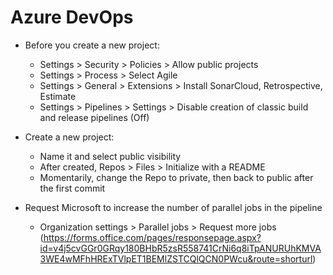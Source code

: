 # Azure DevOps

- Before you create a new project:

  - Settings > Security > Policies > Allow public projects
  - Settings > Process > Select Agile
  - Settings > General > Extensions > Install SonarCloud, Retrospective, Estimate
  - Settings > Pipelines > Settings > Disable creation of classic build and release pipelines (Off)

- Create a new project:

  - Name it and select public visibility
  - After created, Repos > Files > Initialize with a README
  - Momentarily, change the Repo to private, then back to public after the first commit

- Request Microsoft to increase the number of parallel jobs in the pipeline
  - Organization settings > Parallel jobs > Request more jobs (https://forms.office.com/pages/responsepage.aspx?id=v4j5cvGGr0GRqy180BHbR5zsR558741CrNi6q8iTpANURUhKMVA3WE4wMFhHRExTVlpET1BEMlZSTCQlQCN0PWcu&route=shorturl)
